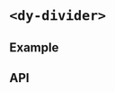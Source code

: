 # `<dy-divider>`

## Example

<gbp-example
  name="dy-divider"
  props='{"style": "width: 100%; align-self: center;", "size": "large", "color": "currentColor"}'
  src="https://jspm.dev/duoyun-ui/elements/divider"></gbp-example>

## API

<gbp-api src="/src/elements/divider.ts"></gbp-api>
